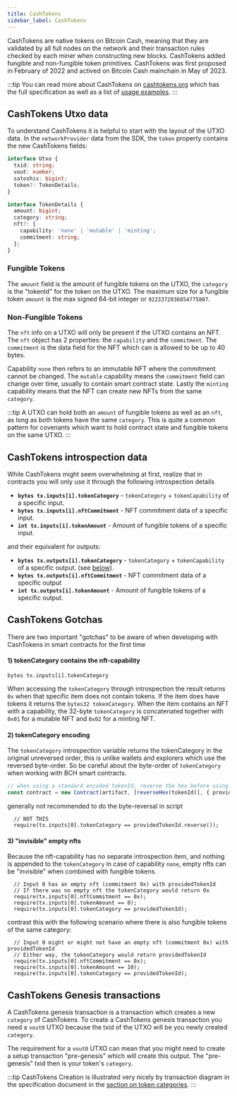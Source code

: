 ```yaml
---
title: CashTokens
sidebar_label: CashTokens
---
```


CashTokens are native tokens on Bitcoin Cash, meaning that they are validated by all full nodes on the network and their transaction rules checked by each miner when constructing new blocks. CashTokens added fungible and non-fungible token primitives.
CashTokens was first proposed in February of 2022 and actived on Bitcoin Cash mainchain in May of 2023.

:::tip
You can read more about CashTokens on [cashtokens.org](https://cashtokens.org/) which has the full specification as well as a list of [usage examples](https://cashtokens.org/docs/spec/examples).
:::

## CashTokens Utxo data

To understand CashTokens it is helpful to start with the layout of the UTXO data. In the `networkProvider` data from the SDK, the `token` property contains the new CashTokens fields:

```ts
interface Utxo {
  txid: string;
  vout: number;
  satoshis: bigint;
  token?: TokenDetails;
}

interface TokenDetails {
  amount: bigint;
  category: string;
  nft?: {
    capability: 'none' | 'mutable' | 'minting';
    commitment: string;
  };
}
```
### Fungible Tokens 

The `amount` field is the amount of fungible tokens on the UTXO, the `category` is the "tokenId" for the token on the UTXO.
The maximum size for a fungible token `amount` is the max signed 64-bit integer or `9223372036854775807`.

### Non-Fungible Tokens

The `nft` info on a UTXO will only be present if the UTXO contains an NFT. The `nft` object has 2 properties: the `capability` and the `commitment`. The `commitment` is the data field for the NFT which can is allowed to be up to 40 bytes.

Capability `none` then refers to an immutable NFT where the commitment cannot be changed. The `mutable` capability means the `commitment` field can change over time, usually to contain smart contract state. Lastly the `minting` capability means that the NFT can create new NFTs from the same `category`.

:::tip
A UTXO can hold both an `amount` of fungible tokens as well as an `nft`, as long as both tokens have the same `category`.
This is quite a common pattern for covenants which want to hold contract state and fungible tokens on the same UTXO.
:::

## CashTokens introspection data
While CashTokens might seem overwhelming at first, realize that in contracts you will only use it through the following introspection details

- **`bytes tx.inputs[i].tokenCategory`** - `tokenCategory` + `tokenCapability` of a specific input.
- **`bytes tx.inputs[i].nftCommitment`** - NFT commitment data of a specific input.
- **`int tx.inputs[i].tokenAmount`** - Amount of fungible tokens of a specific input.

and their equivalent for outputs:

- **`bytes tx.outputs[i].tokenCategory`** - `tokenCategory` + `tokenCapability` of a specific output. (see [below](#1-tokencategory-contains-the-nft-capability)).
- **`bytes tx.outputs[i].nftCommitment`** - NFT commitment data of a specific output
- **`int tx.outputs[i].tokenAmount`** - Amount of fungible tokens of a specific output.

## CashTokens Gotchas
There are two important "gotchas" to be aware of when developing with CashTokens in smart contracts for the first time

#### 1) tokenCategory contains the nft-capability
```solidity
bytes tx.inputs[i].tokenCategory
```

When accessing the `tokenCategory` through introspection the result returns `0x` when that specific item does not contain tokens. If the item does have tokens it returns the `bytes32 tokenCategory`. When the item contains an NFT with a capability, the 32-byte `tokenCategory` is concatenated together with `0x01` for a mutable NFT and `0x02` for a minting NFT.

#### 2) tokenCategory encoding

The `tokenCategory` introspection variable returns the tokenCategory in the original unreversed order, this is unlike wallets and explorers which use the reversed byte-order. So be careful about the byte-order of `tokenCategory` when working with BCH smart contracts.

```ts
// when using a standard encoded tokenId, reverse the hex before using it in your contract
const contract = new Contract(artifact, [reverseHex(tokenId)], { provider })
```

generally not recommended to do the byte-reversal in script 
```solidity
  // NOT THIS
  require(tx.inputs[0].tokenCategory == providedTokenId.reverse());
```

#### 3) "invisible" empty nfts
Because the nft-capability has no separate introspection item, and nothing is appended to the `tokenCategory` in case of capability `none`, empty nfts can be "invisible" when combined with fungible tokens.

```solidity
  // Input 0 has an empty nft (commitment 0x) with providedTokenId
  // If there was no empty nft the tokenCategory would return 0x
  require(tx.inputs[0].nftCommitment == 0x);
  require(tx.inputs[0].tokenAmount == 0);
  require(tx.inputs[0].tokenCategory == providedTokenId);
```

contrast this with the following scenario where there is also fungible tokens of the same category:

```solidity
  // Input 0 might or might not have an empty nft (commitment 0x) with providedTokenId
  // Either way, the tokenCategory would return providedTokenId
  require(tx.inputs[0].nftCommitment == 0x);
  require(tx.inputs[0].tokenAmount == 10);
  require(tx.inputs[0].tokenCategory == providedTokenId);
```

## CashTokens Genesis transactions

A CashTokens genesis transaction is a transaction which creates a new `category` of CashTokens. To create a CashTokens genesis transaction you need a `vout0` UTXO because the txid of the UTXO will be you newly created `category`.

The requirement for a `vout0` UTXO can mean that you might need to create a setup transaction "pre-genesis" which will create this output. The "pre-genesis" txid then is your token's `category`.

:::tip
CashTokens Creation is illustrated very nicely by transaction diagram in the specification document in the [section on token categories](https://cashtokens.org/docs/spec/chip#token-categories).
:::

